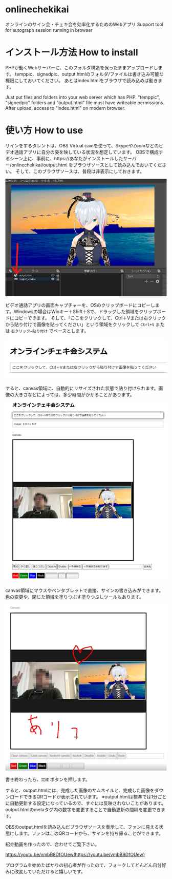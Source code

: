 # onlinechekikai
オンラインのサイン会・チェキ会を効率化するためのWebアプリ Support tool for autograph session running in browser

# インストール方法 How to install

PHPが動くWebサーバーに、このフォルダ構造を保ったままアップロードします。
temppic、signedpic、output.htmlのフォルダ/ファイルは書き込み可能な権限にしておいてください。
あとはindex.htmlをブラウザで読み込めば動きます。

Just put files and folders into your web server which has PHP.
"temppic", "signedpic" folders and "output.html" file must have writeable permissions.
After upload, access to "index.html" on modern browser.

# 使い方 How to use

サインをするタレントは、OBS Virtual camを使って、SkypeやZoomなどのビデオ通話アプリに自分の姿を映している状況を想定しています。
OBSで構成するシーン上に、事前に、https://あなたがインストールしたサーバー/onlinechekikai/output.html をブラウザソースとして読み込んでおいてください。
そして、このブラウザソースは、普段は非表示にしておきます。

![howtouse00](readmepics/howtouse00.png)

ビデオ通話アプリの画面キャプチャーを、OSのクリップボードにコピーします。Windowsの場合はWinキー＋Shift＋Sで、ドラッグした領域をクリップボードにコピーできます。
そして、「ここをクリックして、Ctrl＋Vまたは右クリックから貼り付けで画像を貼ってください」という領域をクリックして `Ctrl+V` または `右クリック→貼り付け` でペースとします。 

![howtouse01](readmepics/howtouse01.png)

すると、canvas領域に、自動的にリサイズされた状態で貼り付けられます。画像の大きさなどによっては、多少時間がかかることがあります。

![howtouse02](readmepics/howtouse02.png)

canvas領域にマウスやペンタブレットで直接、サインの書き込みができます。
色の変更や、閉じた領域を塗りつぶす塗りつぶしツールもあります。

![howtouse03](readmepics/howtouse03.png)

書き終わったら、`完成` ボタンを押します。

すると、output.htmlには、完成した画像のサムネイルと、完成した画像をダウンロードできるQRコードが表示されています。
※output.htmlは標準では1分ごとに自動更新する設定になっているので、すぐには反映されないことがあります。output.htmlのmetaタグ内の数字を変更することで自動更新の間隔を変更できます。

OBSのoutput.htmlを読み込んだブラウザソースを表示して、ファンに見える状態にします。ファンはこのQRコードから、サインを持ち帰ることができます。

紹介動画を作ったので、合わせてご覧下さい。

https://youtu.be/vmbB8DfOUew(https://youtu.be/vmbB8DfOUew)

プログラムを始めたばかりの初心者が作ったので、フォークしてどんどん自分好みに改変していただけると嬉しいです。